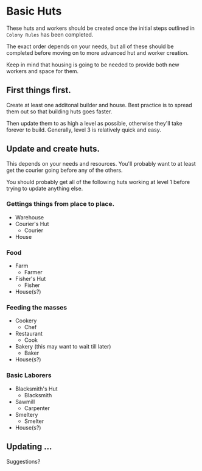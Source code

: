 # Basic Huts

These huts and workers should be created once the initial steps outlined in
`Colony Rules` has been completed.

The exact order depends on your needs, but all of these should be completed
before moving on to more advanced hut and worker creation.

Keep in mind that housing is going to be needed to provide both new workers
and space for them.

## First things first.

Create at least one additonal builder and house. Best practice is to spread
them out so that building huts goes faster.

Then update them to as high a level as possible, otherwise they'll take
forever to build. Generally, level 3 is relatively quick and easy.

## Update and create huts.

This depends on your needs and resources. You'll probably want to at least get
the courier going before any of the others.

You should probably get all of the following huts working at level 1 before
trying to update anything else.

### Gettings things from place to place.

* Warehouse
* Courier's Hut
  - Courier
* House

### Food

* Farm
  - Farmer
* Fisher's Hut
  - Fisher
* House(s?)

### Feeding the masses

* Cookery
  - Chef
* Restaurant
  - Cook
* Bakery (this may want to wait till later)
  - Baker
* House(s?)

### Basic Laborers

* Blacksmith's Hut
  - Blacksmith
* Sawmill
  - Carpenter
* Smeltery
  - Smelter
* House(s?)

## Updating ...

Suggestions?
